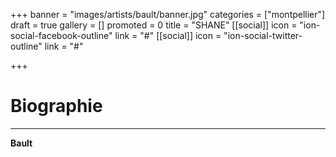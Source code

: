+++
banner = "images/artists/bault/banner.jpg"
categories = ["montpellier"]
draft = true
gallery = []
promoted = 0
title = "SHANE"
[[social]]
icon = "ion-social-facebook-outline"
link = "#"
[[social]]
icon = "ion-social-twitter-outline"
link = "#"

+++
# Biographie
---

**Bault**